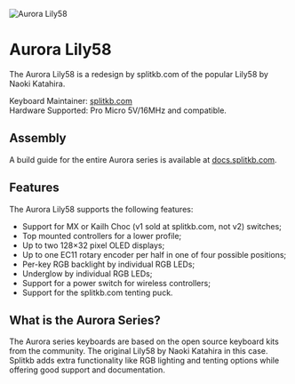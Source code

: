 ![Aurora Lily58](https://i.imgur.com/PNRXfCUh.jpg)

# Aurora Lily58
The Aurora Lily58 is a redesign by splitkb.com of the popular Lily58 by Naoki Katahira.

Keyboard Maintainer: [splitkb.com](https://github.com/splitkb)  
Hardware Supported: Pro Micro 5V/16MHz and compatible.  

## Assembly
A build guide for the entire Aurora series is available at [docs.splitkb.com](https://docs.splitkb.com).

## Features
The Aurora Lily58 supports the following features:

- Support for MX or Kailh Choc (v1 sold at splitkb.com, not v2) switches;
- Top mounted controllers for a lower profile;
- Up to two 128×32 pixel OLED displays;
- Up to one EC11 rotary encoder per half in one of four possible positions;
- Per-key RGB backlight by individual RGB LEDs;
- Underglow by individual RGB LEDs;
- Support for a power switch for wireless controllers;
- Support for the splitkb.com tenting puck.

## What is the Aurora Series?

The Aurora series keyboards are based on the open source keyboard kits from the community. The original Lily58 by Naoki Katahira in this case.
Splitkb adds extra functionality like RGB lighting and tenting options while offering good support and documentation.